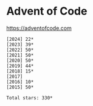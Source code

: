 # Advent of Code

<https://adventofcode.com>

    [2024] 22*
    [2023] 39*
    [2022] 50*
    [2021] 50*
    [2020] 50*
    [2019] 44*
    [2018] 15*
    [2017]    
    [2016] 10*
    [2015] 50*
    
    Total stars: 330*
